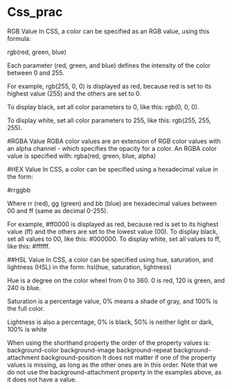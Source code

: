 # Css_prac
RGB Value
In CSS, a color can be specified as an RGB value, using this formula:

rgb(red, green, blue)

Each parameter (red, green, and blue) defines the intensity of the color between 0 and 255.

For example, rgb(255, 0, 0) is displayed as red, because red is set to its highest value (255) and the others are set to 0.

To display black, set all color parameters to 0, like this: rgb(0, 0, 0).

To display white, set all color parameters to 255, like this: rgb(255, 255, 255).

#RGBA Value
RGBA color values are an extension of RGB color values with an alpha channel - which specifies the opacity for a color.
An RGBA color value is specified with:
rgba(red, green, blue, alpha)

#HEX Value
In CSS, a color can be specified using a hexadecimal value in the form:

#rrggbb

Where rr (red), gg (green) and bb (blue) are hexadecimal values between 00 and ff (same as decimal 0-255).

For example, #ff0000 is displayed as red, because red is set to its highest value (ff) and the others are set to the lowest value (00).
To display black, set all values to 00, like this: #000000.
To display white, set all values to ff, like this: #ffffff.  

##HSL Value
In CSS, a color can be specified using hue, saturation, and lightness (HSL) in the form:
hsl(hue, saturation, lightness)

Hue is a degree on the color wheel from 0 to 360. 0 is red, 120 is green, and 240 is blue.

Saturation is a percentage value, 0% means a shade of gray, and 100% is the full color.

Lightness is also a percentage, 0% is black, 50% is neither light or dark, 100% is white

When using the shorthand property the order of the property values is:
background-color
background-image
background-repeat
background-attachment
background-position
It does not matter if one of the property values is missing, as long as the other ones are in this order. Note that we do not use the background-attachment property in the examples above, as it does not have a value.


